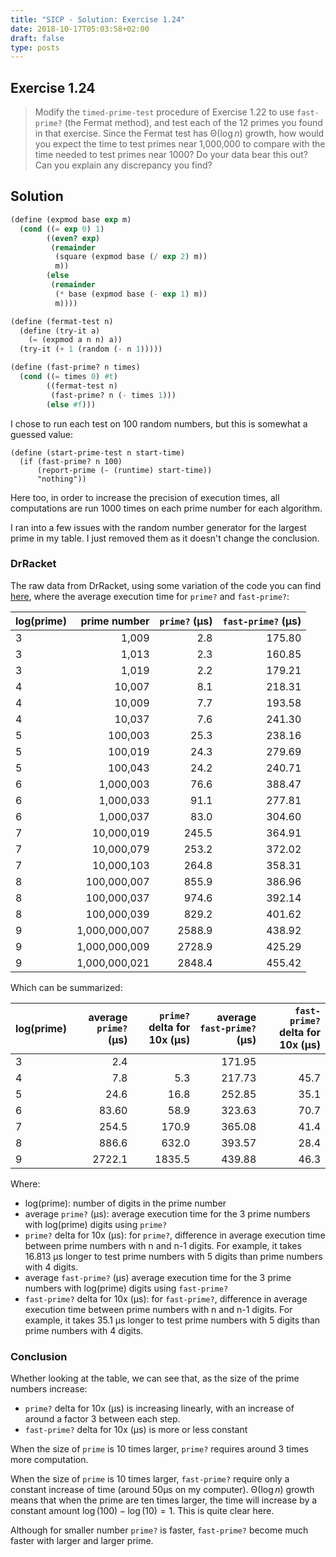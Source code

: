 ```yaml
---
title: "SICP - Solution: Exercise 1.24"
date: 2018-10-17T05:03:58+02:00
draft: false
type: posts
---
```


## Exercise 1.24

> Modify the `timed-prime-test` procedure of Exercise 1.22 to use `fast-prime?` (the Fermat method), and test each of the 12 primes you found in that exercise. Since the Fermat test has ${\mathrm\Theta(\log n)}$ growth, how would you expect the time to test primes near 1,000,000 to compare with the time needed to test primes near 1000? Do your data bear this out? Can you explain any discrepancy you find?

## Solution

```scheme
(define (expmod base exp m)
  (cond ((= exp 0) 1)
        ((even? exp)
         (remainder
          (square (expmod base (/ exp 2) m))
          m))
        (else
         (remainder
          (* base (expmod base (- exp 1) m))
          m))))

(define (fermat-test n)
  (define (try-it a)
    (= (expmod a n n) a))
  (try-it (+ 1 (random (- n 1)))))

(define (fast-prime? n times)
  (cond ((= times 0) #t)
        ((fermat-test n)
         (fast-prime? n (- times 1)))
        (else #f)))
```

I chose to run each test on 100 random numbers, but this is somewhat a guessed value:

```
(define (start-prime-test n start-time)
  (if (fast-prime? n 100)
      (report-prime (- (runtime) start-time))
      "nothing"))
```

Here too, in order to increase the precision of execution times, all computations are run 1000 times on each prime number for each algorithm.

I ran into a few issues with the random number generator for the largest prime in my table. I just removed them as it doesn't change the conclusion.

### DrRacket

The raw data from DrRacket, using some variation of the code you can find [here](https://github.com/sgignoux/sicp-solutions.net/blob/master/solutions/chapter-1/Exercise-1-22_23_24.rkt), where the average execution time for `prime?` and `fast-prime?`:

| log(prime) |  prime number | `prime?` (µs) | `fast-prime?` (µs) |
| ---------- | ------------: | ------------: | -----------------: |
| 3          |         1,009 |           2.8 |             175.80 |
| 3          |         1,013 |           2.3 |             160.85 |
| 3          |         1,019 |           2.2 |             179.21 |
| 4          |        10,007 |           8.1 |             218.31 |
| 4          |        10,009 |           7.7 |             193.58 |
| 4          |        10,037 |           7.6 |             241.30 |
| 5          |       100,003 |          25.3 |             238.16 |
| 5          |       100,019 |          24.3 |             279.69 |
| 5          |       100,043 |          24.2 |             240.71 |
| 6          |     1,000,003 |          76.6 |             388.47 |
| 6          |     1,000,033 |          91.1 |             277.81 |
| 6          |     1,000,037 |          83.0 |             304.60 |
| 7          |    10,000,019 |         245.5 |             364.91 |
| 7          |    10,000,079 |         253.2 |             372.02 |
| 7          |    10,000,103 |         264.8 |             358.31 |
| 8          |   100,000,007 |         855.9 |             386.96 |
| 8          |   100,000,037 |         974.6 |             392.14 |
| 8          |   100,000,039 |         829.2 |             401.62 |
| 9          | 1,000,000,007 |        2588.9 |             438.92 |
| 9          | 1,000,000,009 |        2728.9 |             425.29 |
| 9          | 1,000,000,021 |        2848.4 |             455.42 |

Which can be summarized:

| log(prime) | average `prime?` (µs) | `prime?` delta for 10x (µs) | average `fast-prime?` (µs) | `fast-prime?` delta for 10x (µs) |
| ---------- | --------------------: | --------------------------: | -------------------------: | -------------------------------: |
| 3          |                   2.4 |                             |                     171.95 |                                  |
| 4          |                   7.8 |                         5.3 |                     217.73 |                             45.7 |
| 5          |                  24.6 |                        16.8 |                     252.85 |                             35.1 |
| 6          |                 83.60 |                        58.9 |                     323.63 |                             70.7 |
| 7          |                 254.5 |                       170.9 |                     365.08 |                             41.4 |
| 8          |                 886.6 |                       632.0 |                     393.57 |                             28.4 |
| 9          |                2722.1 |                      1835.5 |                     439.88 |                             46.3 |

Where:

- log(prime): number of digits in the prime number
- average `prime?` (µs): average execution time for the 3 prime numbers with log(prime) digits using `prime?`
- `prime?` delta for 10x (µs): for `prime?`, difference in average execution time between prime numbers with n and n-1 digits. For example, it takes 16.813 µs longer to test prime numbers with 5 digits than prime numbers with 4 digits.
- average `fast-prime?` (µs) average execution time for the 3 prime numbers with log(prime) digits using `fast-prime?`
- `fast-prime?` delta for 10x (µs): for `fast-prime?`, difference in average execution time between prime numbers with n and n-1 digits. For example, it takes 35.1 µs longer to test prime numbers with 5 digits than prime numbers with 4 digits.

### Conclusion

Whether looking at the table, we can see that, as the size of the prime numbers increase:

- `prime?` delta for 10x (µs) is increasing linearly, with an increase of around a factor 3 between each step.
- `fast-prime?` delta for 10x (µs) is more or less constant

When the size of `prime` is 10 times larger, `prime?` requires around 3 times more computation.

When the size of  `prime` is 10 times larger, `fast-prime?` require only a constant increase of time (around 50µs on my computer). ${\mathrm\Theta(\log n)}$ growth means that when the prime are ten times larger, the time will increase by a constant amount ${\log(100)-\log(10)=1}$. This is quite clear here.

Although for smaller number `prime?` is faster, `fast-prime?` become much faster with larger and larger prime.
